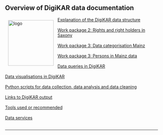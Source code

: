 <h2>Overview of DigiKAR data documentation</h2>

<img src="https://leibniz-ios.de/fileadmin/mediamanager/012_logos/Logo_DigiKAR.svg" alt="logo" width="150" style="padding:10px" align="left"/>

<a href="https://ieg-dhr.github.io/DigiKAR/1_DataStructure.html">Explanation of the DigiKAR data structure</a><br><br>
<a href="https://ieg-dhr.github.io/DigiKAR/7_RightsHoldersSAXONY.html">Work package 2: Rights and right holders in Saxony</a><br><br>
<a href="https://ieg-dhr.github.io/DigiKAR/2_DataCategorisationMAINZ.html">Work package 3: Data categorisation Mainz</a><br><br>
<a href="https://ieg-dhr.github.io/DigiKAR/3_PersonsMAINZ.html">Work package 3: Persons in Mainz data</a><br><br>
<a href="https://ieg-dhr.github.io/DigiKAR/4_DataQueries.html">Data queries in DigiKAR</a><br><br>
<a href="https://ieg-dhr.github.io/DigiKAR/8_Visualisations.html">Data visualisations in DigiKAR</a><br><br>
<a href="https://ieg-dhr.github.io/DigiKAR/9_Scripts.html">Python scripts for data collection, data analysis and data cleaning</a><br><br>
<a href="https://ieg-dhr.github.io/DigiKAR/10_Links.html">Links to DigiKAR output</a><br><br>
<a href="https://ieg-dhr.github.io/DigiKAR/11_Tools.html">Tools used or recommended</a><br><br>
<a href="https://ieg-dhr.github.io/DigiKAR/12_DataServices.html">Data services</a><br><br>
<hr>
